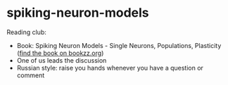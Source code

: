# spiking-neuron-models


Reading club:
* Book: Spiking Neuron Models - Single Neurons, Populations, Plasticity ([find the book on bookzz.org](http://bookzz.org/book/671436/220f6f))
* One of us leads the discussion
* Russian style: raise you hands whenever you have a question or comment

